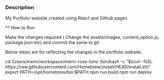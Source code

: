 ### Description

My Portfolio website created using React and Github pages

** How to Run

Make the changes required ( Change the assets/images, content_option.js, package.json etc) and commit the same to git

Below steps are for reflecting the changes in the portfolio website.

cd /Users/merin/workspace/merin-rose-tom/
/bin/bash -c "$(curl -fsSL https://raw.githubusercontent.com/Homebrew/install/HEAD/install.sh)"
export PATH=/opt/homebrew/bin:$PATH
npm run build
npm run deploy
